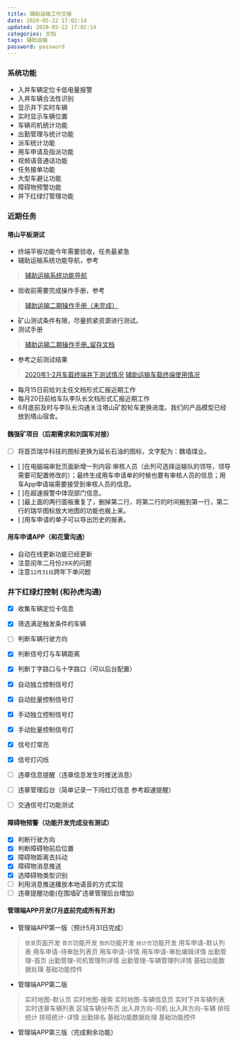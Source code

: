 ```yaml
---
title: 辅助运输工作交接
date: 2020-05-22 17:02:14
updated: 2020-05-22 17:02:14
categories: 文档
tags: 辅助运输
password: password
---
```


### 系统功能
* 入井车辆定位卡低电量报警
* 入井车辆合法性识别
* 显示井下实时车辆
* 实时显示车辆位置
* 车辆司机统计功能
* 出勤管理与统计功能
* 派车统计功能
* 用车申请及指派功能
* 视频语音通话功能
* 任务接单功能
* 大型车避让功能
* 障碍物预警功能
* 井下红绿灯管理功能

### 近期任务

#### 塔山平板测试
* 终端平板功能今年需要验收，任务最紧急
* 辅助运输系统功能导航，参考
> [辅助运输系统功能导航](https://rhtect.github.io/2020/02/26/wendang-web-navigation/)
* 验收前需要完成操作手册，参考
> [辅助运输二期操作手册（未完成）](https://rhtect.github.io/2020/01/16/wendang-manual-pad/)
* 矿山测试条件有限，尽量抓紧资源进行测试。
* 测试手册
> [辅助运输二期操作手册_留存文档](https://rhtect.github.io/2010/05/08/wendang-manual-pad-old/)
* 参考之前测试结果
> [2020年1-2月车载终端井下测试情况](https://rhtect.github.io/2020/01/30/zongjie20200220/)
> [辅助运输车载终端使用情况](https://rhtect.github.io/2020/03/15/zongjie20200315/)
* 每月15日前给刘主任文档形式汇报近期工作
* 每月20日前给车队李队长文档形式汇报近期工作
* 6月底前及时与李队长沟通关注塔山矿胶轮车更换进度。我们的产品模型已经放到塔山宿舍。

#### 魏强矿项目（后期需求和刘国军对接）
* [ ] 将首页瑞华科技的图标更换为延长石油的图标，文字配为：魏墙煤业。
* [ ]在电脑端审批页面新增一列内容:审核人员（此列可选择运输队的领导，领导需要可配置修改的）；最终生成用车申请单的时候也要有审核人员的信息；用车App申请端需要接受到审核人员的信息。
* [ ]在超速报警中体现部门信息。
* [ ]最上面的两行面板重复了，删掉第二行，将第二行的时间搬到第一行，第二行的瑞华图标放大地图的功能也搬上来。
* [ ]用车申请的单子可以导出历史的报表。

#### 用车申请APP（和花雷沟通）
* 自动在线更新功能已经更新
* 注意闰年二月份`29天`的问题
* 注意`12月31日`跨年下单问题

### 井下红绿灯控制  (和孙虎沟通)
* [x] 收集车辆定位卡信息
* [x] 筛选满足触发条件的车辆
* [ ] 判断车辆行驶方向
* [x] 判断信号灯与车辆距离
* [x] 判断丁字路口与十字路口（可以后台配置）
* [x] 自动独立控制信号灯
* [x] 自动批量控制信号灯
* [x] 手动独立控制信号灯
* [x] 手动批量控制信号灯
* [x] 信号灯常亮
* [x] 信号灯闪烁
* [ ] 违章信息提醒（违章信息发生时推送消息）
* [ ] 违章管理后台（简单记录一下闯红灯信息 参考超速提醒）
* [ ] 交通信号灯功能测试


#### 障碍物预警（功能开发完成没有测试）
* [x] 判断行驶方向
* [x] 判断障碍物前后位置
* [x] 障碍物距离去抖动
* [x] 障碍物消息推送
* [x] 选障碍物类型识别
* [ ] 利用消息推送播放本地语音的方式实现
* [ ] 违章提醒功能(在围墙矿违章管理后台增加)

#### 管理端APP开发(7月底前完成所有开发)

* 管理端APP第一版（预计5月31日完成）
> `登录`页面开发
> `首页`功能开发
> `我的`功能开发
> `统计页`功能开发
> 用车申请-默认列表
> 用车申请-待审批列表页
> 用车申请-详情
> 用车申请-审批编辑详情
> 出勤管理-首页
> 出勤管理-司机管理列详情
> 出勤管理-车辆管理列详情
> 基础功能数据处理
> 基础功能控件

* 管理端APP第二版
> 实时地图-默认页
> 实时地图-搜索
> 实时地图-车辆信息页
> 实时下井车辆列表
> 实时违章车辆列表
> 区域车辆分布页
> 出入井方向-司机
> 出入井方向-车辆
> 排班统计
> 排班统计-详情
> 出勤排名
> 基础功能数据处理
> 基础功能控件

* 管理端APP第三版（完成剩余功能）